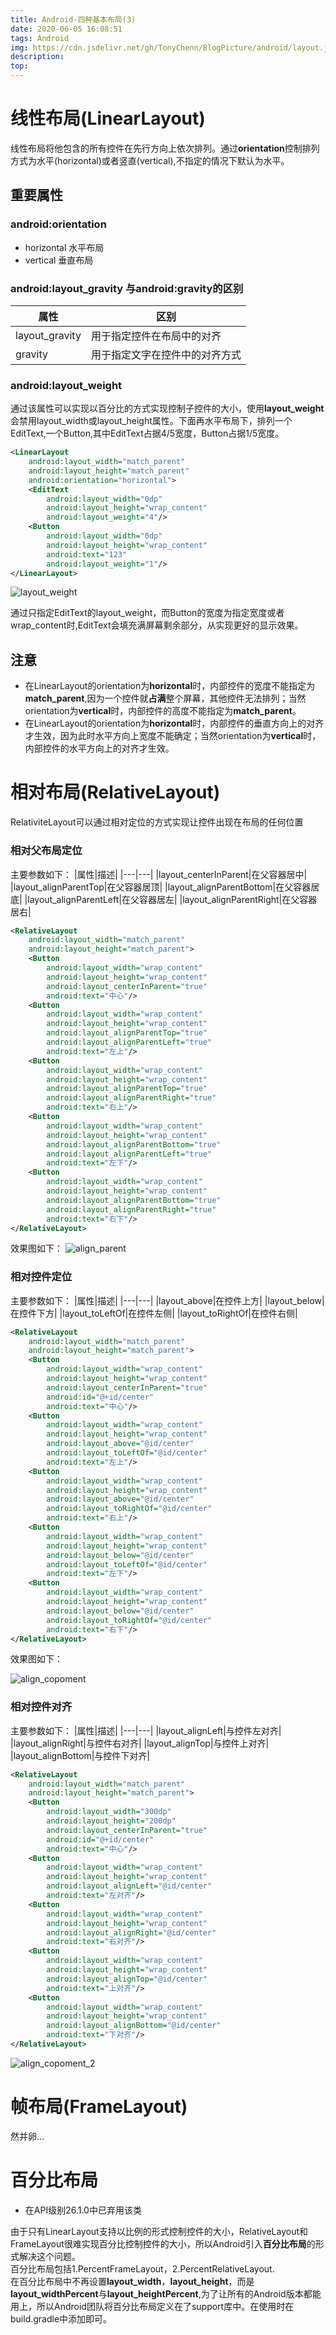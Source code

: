 ```yaml
---
title: Android-四种基本布局(3)
date: 2020-06-05 16:08:51
tags: Android
img: https://cdn.jsdelivr.net/gh/TonyChenn/BlogPicture/android/layout.jpg
description:
top: 
---
```

# 线性布局(LinearLayout)
线性布局将他包含的所有控件在先行方向上依次排列。通过**orientation**控制排列方式为水平(horizontal)或者竖直(vertical),不指定的情况下默认为水平。

## 重要属性
### android:orientation
- horizontal 水平布局
- vertical 垂直布局

### android:layout_gravity 与android:gravity的区别
|属性|区别|
|---|---|
|layout_gravity|用于指定控件在布局中的对齐|
|gravity|用于指定文字在控件中的对齐方式|

### android:layout_weight
通过该属性可以实现以百分比的方式实现控制子控件的大小，使用**layout_weight**会禁用layout_width或layout_height属性。下面再水平布局下，排列一个EditText,一个Button,其中EditText占据4/5宽度，Button占据1/5宽度。
```xml
<LinearLayout
    android:layout_width="match_parent"
    android:layout_height="match_parent"
    android:orientation="horizontal">
    <EditText
        android:layout_width="0dp"
        android:layout_height="wrap_content"
        android:layout_weight="4"/>
    <Button
        android:layout_width="0dp"
        android:layout_height="wrap_content"
        android:text="123"
        android:layout_weight="1"/>
</LinearLayout>
```
![layout_weight](https://cdn.jsdelivr.net/gh/TonyChenn/BlogPicture/2020/0605/layout_weight.jpg)

通过只指定EditText的layout_weight，而Button的宽度为指定宽度或者wrap_content时,EditText会填充满屏幕剩余部分，从实现更好的显示效果。

## 注意
- 在LinearLayout的orientation为**horizontal**时，内部控件的宽度不能指定为**match_parent**,因为一个控件就**占满**整个屏幕，其他控件无法排列；当然orientation为**vertical**时，内部控件的高度不能指定为**match_parent**。
- 在LinearLayout的orientation为**horizontal**时，内部控件的垂直方向上的对齐才生效，因为此时水平方向上宽度不能确定；当然orientation为**vertical**时，内部控件的水平方向上的对齐才生效。

# 相对布局(RelativeLayout)
RelativiteLayout可以通过相对定位的方式实现让控件出现在布局的任何位置
### 相对父布局定位
主要参数如下：
|属性|描述|
|---|---|
|layout_centerInParent|在父容器居中|
|layout_alignParentTop|在父容器居顶|
|layout_alignParentBottom|在父容器居底|
|layout_alignParentLeft|在父容器居左|
|layout_alignParentRight|在父容器居右|

```xml
<RelativeLayout
    android:layout_width="match_parent"
    android:layout_height="match_parent">
    <Button
        android:layout_width="wrap_content"
        android:layout_height="wrap_content"
        android:layout_centerInParent="true"
        android:text="中心"/>
    <Button
        android:layout_width="wrap_content"
        android:layout_height="wrap_content"
        android:layout_alignParentTop="true"
        android:layout_alignParentLeft="true"
        android:text="左上"/>
    <Button
        android:layout_width="wrap_content"
        android:layout_height="wrap_content"
        android:layout_alignParentTop="true"
        android:layout_alignParentRight="true"
        android:text="右上"/>
    <Button
        android:layout_width="wrap_content"
        android:layout_height="wrap_content"
        android:layout_alignParentBottom="true"
        android:layout_alignParentLeft="true"
        android:text="左下"/>
    <Button
        android:layout_width="wrap_content"
        android:layout_height="wrap_content"
        android:layout_alignParentBottom="true"
        android:layout_alignParentRight="true"
        android:text="右下"/>
</RelativeLayout>
```
效果图如下：
![align_parent](https://cdn.jsdelivr.net/gh/TonyChenn/BlogPicture/2020/0605/align_parent.jpg)

### 相对控件定位
主要参数如下：
|属性|描述|
|---|---|
|layout_above|在控件上方|
|layout_below|在控件下方|
|layout_toLeftOf|在控件左侧|
|layout_toRightOf|在控件右侧|

```xml
<RelativeLayout
    android:layout_width="match_parent"
    android:layout_height="match_parent">
    <Button
        android:layout_width="wrap_content"
        android:layout_height="wrap_content"
        android:layout_centerInParent="true"
        android:id="@+id/center"
        android:text="中心"/>
    <Button
        android:layout_width="wrap_content"
        android:layout_height="wrap_content"
        android:layout_above="@id/center"
        android:layout_toLeftOf="@id/center"
        android:text="左上"/>
    <Button
        android:layout_width="wrap_content"
        android:layout_height="wrap_content"
        android:layout_above="@id/center"
        android:layout_toRightOf="@id/center"
        android:text="右上"/>
    <Button
        android:layout_width="wrap_content"
        android:layout_height="wrap_content"
        android:layout_below="@id/center"
        android:layout_toLeftOf="@id/center"
        android:text="左下"/>
    <Button
        android:layout_width="wrap_content"
        android:layout_height="wrap_content"
        android:layout_below="@id/center"
        android:layout_toRightOf="@id/center"
        android:text="右下"/>
</RelativeLayout>
```
效果图如下：

![align_copoment](https://cdn.jsdelivr.net/gh/TonyChenn/BlogPicture/2020/0605/align_copoment.jpg)

### 相对控件对齐
主要参数如下：
|属性|描述|
|---|---|
|layout_alignLeft|与控件左对齐|
|layout_alignRight|与控件右对齐|
|layout_alignTop|与控件上对齐|
|layout_alignBottom|与控件下对齐|

```xml
<RelativeLayout
    android:layout_width="match_parent"
    android:layout_height="match_parent">
    <Button
        android:layout_width="300dp"
        android:layout_height="200dp"
        android:layout_centerInParent="true"
        android:id="@+id/center"
        android:text="中心"/>
    <Button
        android:layout_width="wrap_content"
        android:layout_height="wrap_content"
        android:layout_alignLeft="@id/center"
        android:text="左对齐"/>
    <Button
        android:layout_width="wrap_content"
        android:layout_height="wrap_content"
        android:layout_alignRight="@id/center"
        android:text="右对齐"/>
    <Button
        android:layout_width="wrap_content"
        android:layout_height="wrap_content"
        android:layout_alignTop="@id/center"
        android:text="上对齐"/>
    <Button
        android:layout_width="wrap_content"
        android:layout_height="wrap_content"
        android:layout_alignBottom="@id/center"
        android:text="下对齐"/>
</RelativeLayout>
```

![align_copoment_2](https://cdn.jsdelivr.net/gh/TonyChenn/BlogPicture/2020/0605/align_copoment_2.jpg)

# 帧布局(FrameLayout)
然并卵...
# 百分比布局
- 在API级别26.1.0中已弃用该类

由于只有LinearLayout支持以比例的形式控制控件的大小，RelativeLayout和FrameLayout很难实现百分比控制控件的大小，所以Android引入**百分比布局**的形式解决这个问题。</br>
百分比布局包括1.PercentFrameLayout，2.PercentRelativeLayout. </br>
在百分比布局中不再设置**layout_width**，**layout_height**，而是**layout_widthPercent**与**layout_heightPercent**,为了让所有的Android版本都能用上，所以Android团队将百分比布局定义在了support库中。在使用时在build.gradle中添加即可。